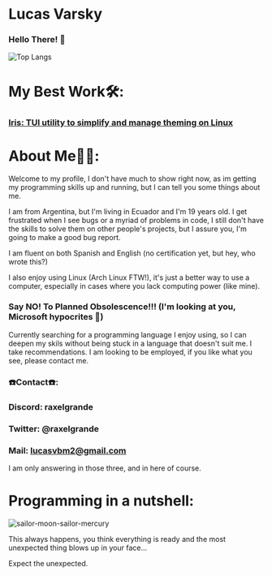 # Lucas Varsky
### Hello There! 👾
![Top Langs](https://github-readme-stats.vercel.app/api/top-langs/?username=raxelgrande&layout=pie&theme=solarized-dark)
# My Best Work🛠️:
### [Iris: TUI utility to simplify and manage theming on Linux](https://github.com/Raxelgrande/Iris)

# About Me🧙‍♂️:
Welcome to my profile, I don't have much to show right now, as im getting my programming skills up and running, but I can tell you some things about me. 

I am from Argentina, but I'm living in Ecuador and I'm 19 years old. I get frustrated when I see bugs or a myriad of problems in code, I still don't have the skills to solve them on other people's projects, but I assure you, I'm going to make a good bug report.


I am fluent on both Spanish and English (no certification yet, but hey, who wrote this?)

I also enjoy using Linux (Arch Linux FTW!), it's just a better way to use a computer, especially in cases where you lack computing power (like mine).
### Say NO! To Planned Obsolescence!!! (I'm looking at you, Microsoft hypocrites 👀)

Currently searching for a programming language I enjoy using, so I can deepen my skils without being stuck in a language that doesn't suit me. I take recommendations.
I am looking to be employed, if you like what you see, please contact me.

### ☎️Contact☎️:
### Discord: raxelgrande
### Twitter: @raxelgrande
### Mail: lucasvbm2@gmail.com
I am only answering in those three, and in here of course.


# Programming in a nutshell:
![sailor-moon-sailor-mercury](https://github.com/Raxelgrande/raxelgrande/assets/93939943/146f3421-910d-499b-8835-ce94abc55ab2)

This always happens, you think everything is ready and the most unexpected thing blows up in your face...

Expect the unexpected.
